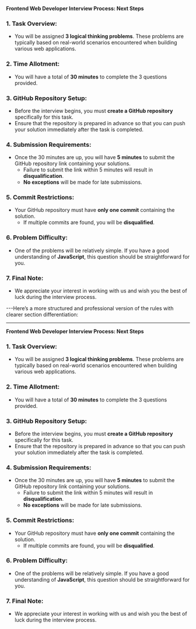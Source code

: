 
**Frontend Web Developer Interview Process: Next Steps**

### 1. Task Overview:
- You will be assigned **3 logical thinking problems**. These problems are typically based on real-world scenarios encountered when building various web applications.

### 2. Time Allotment:
- You will have a total of **30 minutes** to complete the 3 questions provided.

### 3. GitHub Repository Setup:
- Before the interview begins, you must **create a GitHub repository** specifically for this task.
- Ensure that the repository is prepared in advance so that you can push your solution immediately after the task is completed.

### 4. Submission Requirements:
- Once the 30 minutes are up, you will have **5 minutes** to submit the GitHub repository link containing your solutions.
  - Failure to submit the link within 5 minutes will result in **disqualification**.
  - **No exceptions** will be made for late submissions.
  
### 5. Commit Restrictions:
- Your GitHub repository must have **only one commit** containing the solution.
  - If multiple commits are found, you will be **disqualified**.
  
### 6. Problem Difficulty:
- One of the problems will be relatively simple. If you have a good understanding of **JavaScript**, this question should be straightforward for you.

### 7. Final Note:
- We appreciate your interest in working with us and wish you the best of luck during the interview process.

---Here’s a more structured and professional version of the rules with clearer section differentiation:

---

**Frontend Web Developer Interview Process: Next Steps**

### 1. Task Overview:
- You will be assigned **3 logical thinking problems**. These problems are typically based on real-world scenarios encountered when building various web applications.

### 2. Time Allotment:
- You will have a total of **30 minutes** to complete the 3 questions provided.

### 3. GitHub Repository Setup:
- Before the interview begins, you must **create a GitHub repository** specifically for this task.
- Ensure that the repository is prepared in advance so that you can push your solution immediately after the task is completed.

### 4. Submission Requirements:
- Once the 30 minutes are up, you will have **5 minutes** to submit the GitHub repository link containing your solutions.
  - Failure to submit the link within 5 minutes will result in **disqualification**.
  - **No exceptions** will be made for late submissions.
  
### 5. Commit Restrictions:
- Your GitHub repository must have **only one commit** containing the solution.
  - If multiple commits are found, you will be **disqualified**.
  
### 6. Problem Difficulty:
- One of the problems will be relatively simple. If you have a good understanding of **JavaScript**, this question should be straightforward for you.

### 7. Final Note:
- We appreciate your interest in working with us and wish you the best of luck during the interview process.
